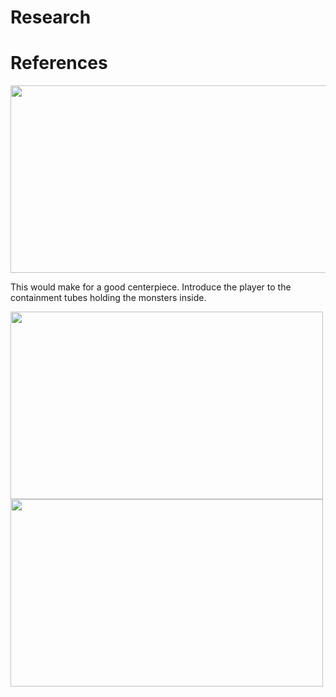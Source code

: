 # Research

# References

<img src="https://i.pinimg.com/originals/42/6b/79/426b79b872fc2a894362fc6aa8147145.jpg" width="700" height="300">

This would make for a good centerpiece. Introduce the player to the containment tubes holding the monsters inside.

<img src="https://www.gamingtierlist.com/wp-content/uploads/2023/07/fnaf-ruin-basement.jpg" width="500" height="300">

<img src="https://cdn.discordapp.com/attachments/885551638356570112/1304157749885534270/image.png?ex=672e5f0d&is=672d0d8d&hm=e611f46658948a1a540dfc1f068069570cad3f5c7f46bfa1c8e102237dd4d5aa&" width="500" height="300">
